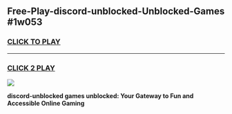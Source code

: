 
## Free-Play-discord-unblocked-Unblocked-Games #1w053
<h3>
<a href="https://news.freeplayer.one?title=discord-unblocked&ref=8M">CLICK TO PLAY</a></h3>
<hr>

<h3>
<a href="https://news.freeplayer.one?title=discord-unblocked&ref=8M">CLICK 2 PLAY</a>
  
</h3>

<a href="https://news.freeplayer.one?title=discord-unblocked&ref=8M"><img src="https://clearcache.store/games.png"></a>


**discord-unblocked games unblocked: Your Gateway to Fun and Accessible Online Gaming**
